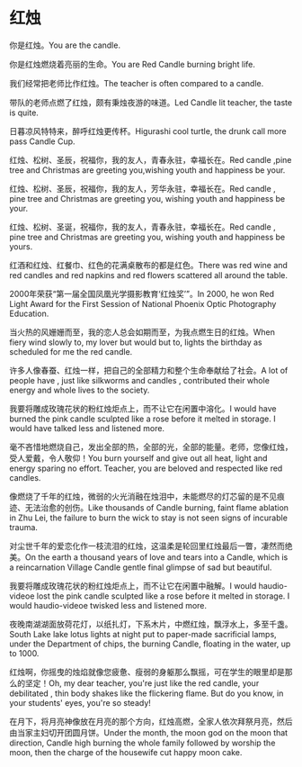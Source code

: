 # 红烛

<p><span class="chinese">你是红烛。</span><span class="english">You are the candle.</span></p>

<p><span class="chinese">你是红烛燃烧着亮丽的生命。</span><span class="english">You are Red Candle burning bright life.</span></p>

<p><span class="chinese">我们经常把老师比作红烛。</span><span class="english">The teacher is often compared to a candle.</span></p>

<p><span class="chinese">带队的老师点燃了红烛，颇有秉烛夜游的味道。</span><span class="english">Led Candle lit teacher, the taste is quite.</span></p>

<p><span class="chinese">日暮凉风特特来，醉呼红烛更传杯。</span><span class="english">Higurashi cool turtle, the drunk call more pass Candle Cup.</span></p>

<p><span class="chinese">红烛、松树、圣辰，祝福你，我的友人，青春永驻，幸福长在。</span><span class="english">Red candle ,pine tree and Christmas are greeting you,wishing youth and happiness be your.</span></p>

<p><span class="chinese">红烛、松树、圣辰，祝福你，我的友人，芳华永驻，幸福长在。</span><span class="english">Red candle , pine tree and Christmas are greeting you, wishing youth and happiness be your.</span></p>

<p><span class="chinese">红烛、松树、圣诞，祝福你，我的友人，青春永驻，幸福长在。</span><span class="english">Red candle , pine tree and Christmas are greeting you, wishing youth and happiness be yours.</span></p>

<p><span class="chinese">红酒和红烛、红餐巾、红色的花满桌散布的都是红色。</span><span class="english">There was red wine and red candles and red napkins and red flowers scattered all around the table.</span></p>

<p><span class="chinese">2000年荣获“第一届全国凤凰光学摄影教育‘红烛奖’”。</span><span class="english">In 2000, he won Red Light Award for the First Session of National Phoenix Optic Photography Education.</span></p>

<p><span class="chinese">当火热的风姗姗而至，我的恋人总会如期而至，为我点燃生日的红烛。</span><span class="english">When fiery wind slowly to, my lover but would but to, lights the birthday as scheduled for me the red candle.</span></p>

<p><span class="chinese">许多人像春蚕、红烛一样，把自己的全部精力和整个生命奉献给了社会。</span><span class="english">A lot of people have , just like silkworms and candles , contributed their whole energy and whole lives to the society.</span></p>

<p><span class="chinese">我要将雕成玫瑰花状的粉红烛炬点上，而不让它在闲置中溶化。</span><span class="english">I would have burned the pink candle sculpted like a rose before it melted in storage. I would have talked less and listened more.</span></p>

<p><span class="chinese">毫不吝惜地燃烧自己，发出全部的热，全部的光，全部的能量。老师，您像红烛，受人爱戴，令人敬仰！</span><span class="english">You burn yourself and give out all heat, light and energy sparing no effort. Teacher, you are beloved and respected like red candles.</span></p>

<p><span class="chinese">像燃烧了千年的红烛，微弱的火光消融在烛泪中，未能燃尽的灯芯留的是不见痕迹、无法治愈的创伤。</span><span class="english">Like thousands of Candle burning, faint flame ablation in Zhu Lei, the failure to burn the wick to stay is not seen signs of incurable trauma.</span></p>

<p><span class="chinese">对尘世千年的爱恋化作一枝流泪的红烛，这温柔是轮回里红烛最后一瞥，凄然而绝美。</span><span class="english">On the earth a thousand years of love and tears into a Candle, which is a reincarnation Village Candle gentle final glimpse of sad but beautiful.</span></p>

<p><span class="chinese">我要将雕成玫瑰花状的粉红烛炬点上，而不让它在闲置中融解。</span><span class="english">I would haudio-videoe lost the pink candle sculpted like a rose before it melted in storage. I would haudio-videoe twisked less and listened more.</span></p>

<p><span class="chinese">夜晚南湖湖面放荷花灯，以纸扎灯，下系木片，中燃红烛，飘浮水上，多至千盏。</span><span class="english">South Lake lake lotus lights at night put to paper-made sacrificial lamps, under the Department of chips, the burning Candle, floating in the water, up to 1000.</span></p>

<p><span class="chinese">红烛啊，你摇曳的烛焰就像您疲惫、瘦弱的身躯那么飘摇，可在学生的眼里却是那么的坚定！</span><span class="english">Oh, my dear teacher, you're just like the red candle, your debilitated , thin body shakes like the flickering flame. But do you know, in your students' eyes, you're so steady!</span></p>

<p><span class="chinese">在月下，将月亮神像放在月亮的那个方向，红烛高燃，全家人依次拜祭月亮，然后由当家主妇切开团圆月饼。</span><span class="english">Under the month, the moon god on the moon that direction, Candle high burning the whole family followed by worship the moon, then the charge of the housewife cut happy moon cake.</span></p>

